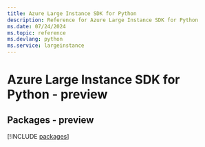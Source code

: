 ```yaml
---
title: Azure Large Instance SDK for Python
description: Reference for Azure Large Instance SDK for Python
ms.date: 07/24/2024
ms.topic: reference
ms.devlang: python
ms.service: largeinstance
---
```

# Azure Large Instance SDK for Python - preview
## Packages - preview
[!INCLUDE [packages](large-instance-index.md)]